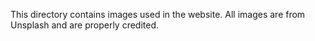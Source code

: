 This directory contains images used in the website. All images are from Unsplash and are properly credited.
